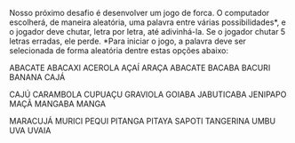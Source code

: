 Nosso próximo desafio é desenvolver um jogo de forca. O computador escolherá, de maneira aleatória, uma palavra entre várias possibilidades*, e o jogador deve chutar, letra por letra, até adivinhá-la.
Se o jogador chutar 5 letras erradas, ele perde.
*Para iniciar o jogo, a palavra deve ser selecionada de forma aleatória dentre estas opções abaixo:

ABACATE
ABACAXI
ACEROLA
AÇAÍ
ARAÇA
ABACATE
BACABA
BACURI
BANANA
CAJÁ

CAJÚ
CARAMBOLA
CUPUAÇU
GRAVIOLA
GOIABA
JABUTICABA
JENIPAPO
MAÇÃ
MANGABA
MANGA


MARACUJÁ
MURICI
PEQUI
PITANGA
PITAYA
SAPOTI
TANGERINA
UMBU
UVA
UVAIA
